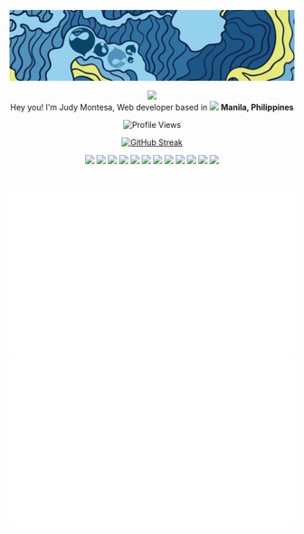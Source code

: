 <img src="https://raw.githubusercontent.com/montesajudy/montesajudy/main/img/d8-cropped.jpg" alt="Judy Montesa GitHub image header"><br>

<div align=center>
<p>
  <img src="https://emojis.slackmojis.com/emojis/images/1531849430/4246/blob-sunglasses.gif?1531849430" width="40"/><br>
  Hey you! I'm Judy Montesa, Web developer based in <img src="https://cdn-icons-png.flaticon.com/512/197/197561.png" width="14"/>&nbsp;<strong>Manila, Philippines</strong>
</p>

![Profile Views](https://komarev.com/ghpvc/?username=montesajudy&style=for-the-badge&color=2E71A0)

[![GitHub Streak](https://streak-stats.demolab.com?user=montesajudy&hide_border=true&currStreakNum=2E71A0&sideNums=2E71A0)](https://git.io/streak-stats)

[comment]: # (Tools and Languages)
<code><img height="27" src="https://cdn.jsdelivr.net/gh/devicons/devicon/icons/javascript/javascript-original.svg"></code>
<code><img height="27" src="https://cdn.jsdelivr.net/gh/devicons/devicon/icons/html5/html5-original.svg"></code>
<code><img height="27" src="https://cdn.jsdelivr.net/gh/devicons/devicon/icons/css3/css3-original.svg"></code>
<code><img height="30" src="https://cdn.jsdelivr.net/gh/devicons/devicon/icons/bootstrap/bootstrap-original.svg"></code>
<code><img height="30" src="https://cdn.jsdelivr.net/gh/devicons/devicon/icons/gulp/gulp-plain.svg"></code>
<code><img height="30" src="https://cdn.jsdelivr.net/gh/devicons/devicon/icons/php/php-plain.svg"></code>
<code><img height="30" src="https://cdn.jsdelivr.net/gh/devicons/devicon/icons/drupal/drupal-plain-wordmark.svg"></code>
<code><img height="30" src="https://cdn.jsdelivr.net/gh/devicons/devicon/icons/docker/docker-original-wordmark.svg"></code>
<code><img height="30" src="https://cdn.jsdelivr.net/gh/devicons/devicon/icons/git/git-original-wordmark.svg"></code>
<code><img height="30" src="https://cdn.jsdelivr.net/gh/devicons/devicon/icons/mysql/mysql-original-wordmark.svg"></code>
<code><img height="30" src="https://cdn.jsdelivr.net/gh/devicons/devicon/icons/composer/composer-original.svg"></code>
<code><img height="30" src="https://cdn.jsdelivr.net/gh/devicons/devicon/icons/linux/linux-original.svg"></code>

<br>

![Languages](https://raw.githubusercontent.com/montesajudy/github-stats/master/generated/languages.svg#gh-light-mode-only)
![Statistics](https://raw.githubusercontent.com/montesajudy/github-stats/master/generated/overview.svg#gh-light-mode-only)

</div>
